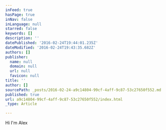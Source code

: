 ```yaml
---
inFeed: true
hasPage: true
inNav: false
inLanguage: null
starred: false
keywords: []
description: ''
datePublished: '2016-02-24T19:44:01.235Z'
dateModified: '2016-02-24T19:43:35.682Z'
authors: []
publisher:
  name: null
  domain: null
  url: null
  favicon: null
title: ''
author: []
sourcePath: _posts/2016-02-24-a9c14804-99cf-4aff-9c87-53c27650f552.md
published: true
url: a9c14804-99cf-4aff-9c87-53c27650f552/index.html
_type: Article

---
```

Hi I'm Alex